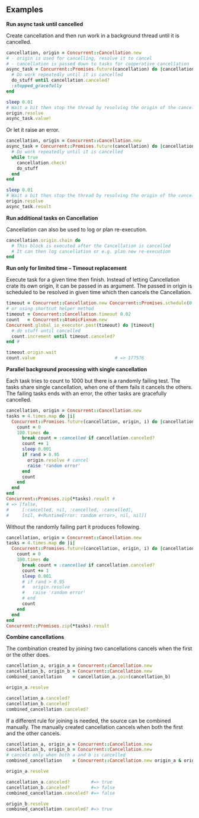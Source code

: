 
## Examples

**Run async task until cancelled**

Create cancellation and then run work in a background thread until it is cancelled. 

```ruby
cancellation, origin = Concurrent::Cancellation.new
# - origin is used for cancelling, resolve it to cancel 
# - cancellation is passed down to tasks for cooperative cancellation
async_task = Concurrent::Promises.future(cancellation) do |cancellation|
  # Do work repeatedly until it is cancelled
  do_stuff until cancellation.canceled?
  :stopped_gracefully
end

sleep 0.01
# Wait a bit then stop the thread by resolving the origin of the cancellation
origin.resolve 
async_task.value!
```

Or let it raise an error.

```ruby
cancellation, origin = Concurrent::Cancellation.new
async_task = Concurrent::Promises.future(cancellation) do |cancellation|
  # Do work repeatedly until it is cancelled
  while true
    cancellation.check!     
    do_stuff 
  end
end

sleep 0.01
# Wait a bit then stop the thread by resolving the origin of the cancellation
origin.resolve 
async_task.result
```

**Run additional tasks on Cancellation** 

Cancellation can also be used to log or plan re-execution.
  
```ruby
cancellation.origin.chain do
  # This block is executed after the Cancellation is cancelled  
  # It can then log cancellation or e.g. plan new re-execution
end
```

**Run only for limited time – Timeout replacement**

Execute task for a given time then finish. 
Instead of letting Cancellation crate its own origin, it can be passed in as argument.
The passed in origin is scheduled to be resolved in given time which then cancels the Cancellation.

```ruby
timeout = Concurrent::Cancellation.new Concurrent::Promises.schedule(0.02)
# or using shortcut helper method
timeout = Concurrent::Cancellation.timeout 0.02 
count   = Concurrent::AtomicFixnum.new
Concurrent.global_io_executor.post(timeout) do |timeout|
  # do stuff until cancelled  
  count.increment until timeout.canceled?
end #

timeout.origin.wait
count.value                              # => 177576
```

**Parallel background processing with single cancellation**

Each task tries to count to 1000 but there is a randomly failing test. The
tasks share single cancellation, when one of them fails it cancels the others.
The failing tasks ends with an error, the other tasks are gracefully cancelled.

```ruby
cancellation, origin = Concurrent::Cancellation.new
tasks = 4.times.map do |i|
  Concurrent::Promises.future(cancellation, origin, i) do |cancellation, origin, i|
    count = 0
    100.times do
      break count = :cancelled if cancellation.canceled?
      count += 1
      sleep 0.001
      if rand > 0.95
        origin.resolve # cancel
        raise 'random error'
      end
      count
    end
  end
end
Concurrent::Promises.zip(*tasks).result #
# => [false,
#     [:cancelled, nil, :cancelled, :cancelled],
#     [nil, #<RuntimeError: random error>, nil, nil]]
```

Without the randomly failing part it produces following.

```ruby
cancellation, origin = Concurrent::Cancellation.new
tasks = 4.times.map do |i|
  Concurrent::Promises.future(cancellation, origin, i) do |cancellation, origin, i|
    count = 0
    100.times do
      break count = :cancelled if cancellation.canceled?
      count += 1
      sleep 0.001
      # if rand > 0.95
      #   origin.resolve
      #   raise 'random error'
      # end
      count
    end
  end
end
Concurrent::Promises.zip(*tasks).result
```

**Combine cancellations**

The combination created by joining two cancellations cancels when the first or the other does.

```ruby
cancellation_a, origin_a = Concurrent::Cancellation.new
cancellation_b, origin_b = Concurrent::Cancellation.new
combined_cancellation    = cancellation_a.join(cancellation_b)

origin_a.resolve

cancellation_a.canceled?
cancellation_b.canceled?
combined_cancellation.canceled?
```

If a different rule for joining is needed, the source can be combined manually.
The manually created cancellation cancels when both the first and the other cancels.

```ruby
cancellation_a, origin_a = Concurrent::Cancellation.new
cancellation_b, origin_b = Concurrent::Cancellation.new
# cancels only when both a and b is cancelled
combined_cancellation    = Concurrent::Cancellation.new origin_a & origin_b

origin_a.resolve

cancellation_a.canceled?        #=> true
cancellation_b.canceled?        #=> false
combined_cancellation.canceled? #=> false

origin_b.resolve
combined_cancellation.canceled? #=> true
```

